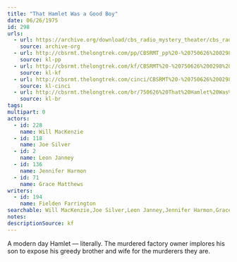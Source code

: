 ```yaml
---
title: "That Hamlet Was a Good Boy"
date: 06/26/1975
id: 298
urls: 
  - url: https://archive.org/download/cbs_radio_mystery_theater/cbs_radio_mystery_theater-0251-0300.zip/cbs_radio_mystery_theater-0251-0300%2Fcbsrmt_0298_that_hamlet_was_a_good_boy.mp3
    source: archive-org
  - url: http://cbsrmt.thelongtrek.com/pp/CBSRMT_pp%20-%20750626%200298%20That%20Hamlet%20Was%20a%20Good%20Boy.mp3
    source: kl-pp
  - url: http://cbsrmt.thelongtrek.com/kf/CBSRMT%20-%20750626%200298%20That%20Hamlet%20Was%20A%20Good%20Boy_kf.mp3
    source: kl-kf
  - url: http://cbsrmt.thelongtrek.com/cinci/CBSRMT%20-%20750626%200298%20That%20Hamlet%20Was%20A%20Good%20Boy%20(rr%20751025)_cinci.mp3
    source: kl-cinci
  - url: http://cbsrmt.thelongtrek.com/br/750626%20That%20Hamlet%20Was%20A%20Good%20Boy%20-%20WOR.mp3
    source: kl-br
tags: 
multipart: 0
actors:  
  - id: 228
    name: Will MacKenzie  
  - id: 118
    name: Joe Silver  
  - id: 2
    name: Leon Janney  
  - id: 136
    name: Jennifer Harmon  
  - id: 71
    name: Grace Matthews
writers:  
  - id: 194
    name: Fielden Farrington
searchable: Will MacKenzie,Joe Silver,Leon Janney,Jennifer Harmon,Grace Matthews Fielden Farrington
notes: 
descriptionSource: kf
---
```

A modern day Hamlet — literally. The murdered factory owner implores his son to expose his greedy brother and wife for the murderers they are.